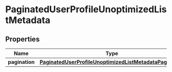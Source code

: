 

# PaginatedUserProfileUnoptimizedListMetadata


## Properties

| Name | Type | Description | Notes |
|------------ | ------------- | ------------- | -------------|
|**pagination** | [**PaginatedUserProfileUnoptimizedListMetadataPagination**](PaginatedUserProfileUnoptimizedListMetadataPagination.md) |  |  [optional] |



